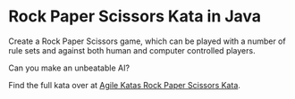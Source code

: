 # Rock Paper Scissors Kata in Java

Create a Rock Paper Scissors game, which can be played with a number of rule sets and against both human and computer controlled players.

Can you make an unbeatable AI?

Find the full kata over at [Agile Katas Rock Paper Scissors Kata](http://agilekatas.co.uk/katas/RockPaperScissors-Kata).
